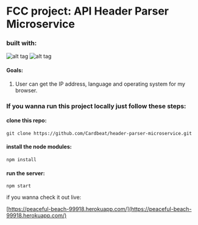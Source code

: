 # FCC project: API Header Parser Microservice

### built with:


![alt tag](https://www.shareicon.net/data/128x128/2015/10/06/112725_development_512x512.png) ![alt tag](http://nicolab.net/assets/img/skills/express-js.png)


#### Goals:

1. User can get the IP address, language and operating system for my browser.


### If you wanna run this project locally just follow these steps: 


#### clone this repo:
```
git clone https://github.com/Cardbeat/header-parser-microservice.git
```

#### install the node modules:

```
npm install
```

#### run the server:

```
npm start
```
if you wanna check it out live:

[https://peaceful-beach-99918.herokuapp.com/](https://peaceful-beach-99918.herokuapp.com/)
